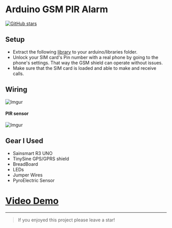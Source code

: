 
# Arduino GSM PIR Alarm

[![GitHub stars](https://img.shields.io/github/stars/catman85/Arduino-GSM-PIR-Alarm.svg)](https://github.com/catman85/Arduino-GSM-PIR-Alarm/stargazers)

## Setup
- Extract the following [library](https://github.com/MarcoMartines/GSM-GPRS-GPS-Shield "library") to your arduino/libraries folder.
- Unlock your SIM card's Pin number with a real phone by going to the phone's settings. That way the GSM shield can operate without issues. 
- Make sure that the SIM card is loaded and able to make and receive calls.


## Wiring
![Imgur](https://i.imgur.com/WcdKuvJ.png)

#### PIR sensor
![Imgur](https://i.imgur.com/DHqML9l.jpg)

## Gear I Used
- Sainsmart R3 UNO 
- TinySine GPS/GPRS shield
- BreadBoard
- LEDs
- Jumper Wires
- PyroElectric Sensor

# [Video Demo](https://www.instagram.com/p/BYb_X3llFFa/?taken-by=dimitrisvasil)
------------

>  If you enjoyed this project please leave a star! 
